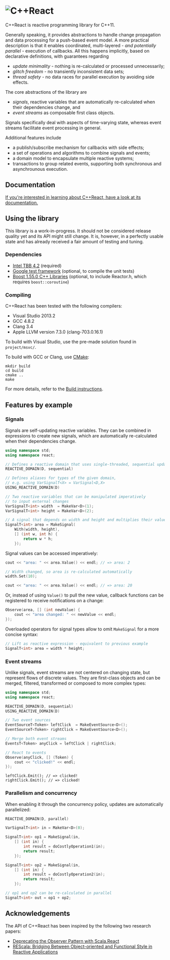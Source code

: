 # ![C++React](http://schlangster.github.io/cpp.react//media/logo_banner3.png)

C++React is reactive programming library for C++11.

Generally speaking, it provides abstractions to handle change propagation and data processing for a push-based event model.
A more practical description is that it enables coordinated, multi-layered - _and potentially parallel_ - execution of callbacks.
All this happens implicitly, based on declarative definitions, with guarantees regarding

- _update minimality_ - nothing is re-calculated or processed unnecessarily;
- _glitch freedom_ - no transiently inconsistent data sets;
- _thread safety_ - no data races for parallel execution by avoiding side effects.

The core abstractions of the library are

- _signals_, reactive variables that are automatically re-calculated when their dependencies change, and
- _event streams_ as composable first class objects.

Signals specifically deal with aspects of time-varying state, whereas event streams facilitate event processing in general.

Additional features include

- a publish/subscribe mechanism for callbacks with side effects;
- a set of operations and algorithms to combine signals and events;
- a domain model to encapsulate multiple reactive systems;
- transactions to group related events, supporting both synchronous and asynchrounous execution.


## Documentation

[If you're interested in learning about C++React, have a look at its documentation.](http://schlangster.github.io/cpp.react/)


## Using the library

This library is a work-in-progress. It should not be considered release quality yet and its API might still change.
It is, however, in a perfectly usable state and has already received a fair amount of testing and tuning.

### Dependencies

* [Intel TBB 4.2](https://www.threadingbuildingblocks.org/) (required)
* [Google test framework](https://code.google.com/p/googletest/) (optional, to compile the unit tests)
* [Boost 1.55.0 C++ Libraries](http://www.boost.org/) (optional, to include Reactor.h, which requires `boost::coroutine`)

### Compiling

C++React has been tested with the following compilers:

* Visual Studio 2013.2
* GCC 4.8.2
* Clang 3.4
* Apple LLVM version 7.3.0 (clang-703.0.16.1)

To build with Visual Studio, use the pre-made solution found in `project/msvc/`.

To build with GCC or Clang, use [CMake](http://www.cmake.org/):
```
mkdir build
cd build
cmake ..
make
```

For more details, refer to the [Build instructions](https://github.com/schlangster/cpp.react/wiki/Build-instructions).


## Features by example

### Signals

Signals are self-updating reactive variables.
They can be combined in expressions to create new signals, which are automatically re-calculated when their dependencies change.

```C++
using namespace std;
using namespace react;

// Defines a reactive domain that uses single-threaded, sequential updating
REACTIVE_DOMAIN(D, sequential)

// Defines aliases for types of the given domain,
// e.g. using VarSignalT<X> = VarSignal<D,X>
USING_REACTIVE_DOMAIN(D)

// Two reactive variables that can be manipulated imperatively
// to input external changes
VarSignalT<int> width  = MakeVar<D>(1);
VarSignalT<int> height = MakeVar<D>(2);

// A signal that depends on width and height and multiplies their values
SignalT<int> area = MakeSignal(
    With(width, height),
    [] (int w, int h) {
        return w * h;
    });
```
Signal values can be accessed imperatively:
```C++
cout << "area: " << area.Value() << endl; // => area: 2

// Width changed, so area is re-calculated automatically
width.Set(10);

cout << "area: " << area.Value() << endl; // => area: 20
```

Or, instead of using `Value()` to pull the new value, callback functions can be registered to receive notifications on a change:
```C++
Observe(area, [] (int newValue) {
	cout << "area changed: " << newValue << endl;
});
```

Overloaded operators for signal types allow to omit `MakeSignal` for a more concise syntax:
```C++
// Lift as reactive expression - equivalent to previous example
SignalT<int> area = width * height;
```

### Event streams

Unlike signals, event streams are not centered on changing state, but represent flows of discrete values. 
They are first-class objects and can be merged, filtered, transformed or composed to more complex types:

```C++
using namespace std;
using namespace react;

REACTIVE_DOMAIN(D, sequential)
USING_REACTIVE_DOMAIN(D)

// Two event sources
EventSourceT<Token> leftClick  = MakeEventSource<D>();
EventSourceT<Token> rightClick = MakeEventSource<D>();

// Merge both event streams
EventsT<Token> anyClick = leftClick | rightClick;

// React to events
Observe(anyClick, [] (Token) {
    cout << "clicked!" << endl;
});
```
```
leftClick.Emit(); // => clicked!
rightClick.Emit(); // => clicked!
```

### Parallelism and concurrency

When enabling it through the concurrency policy, updates are automatically parallelized:

```C++
REACTIVE_DOMAIN(D, parallel)

VarSignalT<int> in = MakeVar<D>(0);

SignalT<int> op1 = MakeSignal(in,
    [] (int in) {
        int result = doCostlyOperation1(in);
        return result;
    });

SignalT<int> op2 = MakeSignal(in,
    [] (int in) {
        int result = doCostlyOperation2(in);
        return result;
    });

// op1 and op2 can be re-calculated in parallel
SignalT<int> out = op1 + op2;
```

## Acknowledgements

The API of C++React has been inspired by the following two research papers:

* [Deprecating the Observer Pattern with Scala.React](http://infoscience.epfl.ch/record/176887/files/DeprecatingObservers2012.pdf)
* [REScala: Bridging Between Object-oriented and Functional Style in Reactive Applications](http://www.stg.tu-darmstadt.de/media/st/research/rescala_folder/REScala-Bridging-The-Gap-Between-Object-Oriented-And-Functional-Style-In-Reactive-Applications.pdf)
